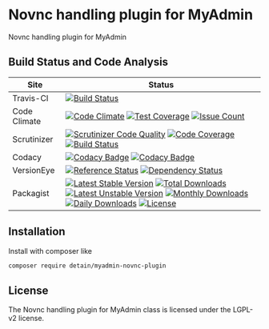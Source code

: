 # Novnc handling plugin for MyAdmin

Novnc handling plugin for MyAdmin

## Build Status and Code Analysis

Site          | Status
--------------|---------------------------
Travis-CI     | [![Build Status](https://travis-ci.org/detain/myadmin-novnc-plugin.svg?branch=master)](https://travis-ci.org/detain/myadmin-novnc-plugin)
Code Climate  | [![Code Climate](https://codeclimate.com/github/detain/myadmin-novnc-plugin/badges/gpa.svg)](https://codeclimate.com/github/detain/myadmin-novnc-plugin) [![Test Coverage](https://codeclimate.com/github/detain/myadmin-novnc-plugin/badges/coverage.svg)](https://codeclimate.com/github/detain/myadmin-novnc-plugin/coverage) [![Issue Count](https://codeclimate.com/github/detain/myadmin-novnc-plugin/badges/issue_count.svg)](https://codeclimate.com/github/detain/myadmin-novnc-plugin)
Scrutinizer   | [![Scrutinizer Code Quality](https://scrutinizer-ci.com/g/myadmin-plugins/myadmin-novnc-plugin/badges/quality-score.png?b=master)](https://scrutinizer-ci.com/g/myadmin-plugins/myadmin-novnc-plugin/?branch=master) [![Code Coverage](https://scrutinizer-ci.com/g/myadmin-plugins/myadmin-novnc-plugin/badges/coverage.png?b=master)](https://scrutinizer-ci.com/g/myadmin-plugins/myadmin-novnc-plugin/?branch=master) [![Build Status](https://scrutinizer-ci.com/g/myadmin-plugins/myadmin-novnc-plugin/badges/build.png?b=master)](https://scrutinizer-ci.com/g/myadmin-plugins/myadmin-novnc-plugin/build-status/master)
Codacy        | [![Codacy Badge](https://api.codacy.com/project/badge/Grade/226251fc068f4fd5b4b4ef9a40011d06)](https://www.codacy.com/app/detain/myadmin-novnc-plugin) [![Codacy Badge](https://api.codacy.com/project/badge/Coverage/25fa74eb74c947bf969602fcfe87e349)](https://www.codacy.com/app/detain/myadmin-novnc-plugin?utm_source=github.com&utm_medium=referral&utm_content=detain/myadmin-novnc-plugin&utm_campaign=Badge_Coverage)
VersionEye    | [![Reference Status](https://www.versioneye.com/php/detain:myadmin-novnc-plugin/reference_badge.svg?style=flat)](https://www.versioneye.com/php/detain:myadmin-novnc-plugin/references) [![Dependency Status](https://www.versioneye.com/user/projects/592f7318bafc5500414dfd2a/badge.svg?style=flat-square)](https://www.versioneye.com/user/projects/592f7318bafc5500414dfd2a)
Packagist     | [![Latest Stable Version](https://poser.pugx.org/detain/myadmin-novnc-plugin/version)](https://packagist.org/packages/detain/myadmin-novnc-plugin) [![Total Downloads](https://poser.pugx.org/detain/myadmin-novnc-plugin/downloads)](https://packagist.org/packages/detain/myadmin-novnc-plugin) [![Latest Unstable Version](https://poser.pugx.org/detain/myadmin-novnc-plugin/v/unstable)](//packagist.org/packages/detain/myadmin-novnc-plugin) [![Monthly Downloads](https://poser.pugx.org/detain/myadmin-novnc-plugin/d/monthly)](https://packagist.org/packages/detain/myadmin-novnc-plugin) [![Daily Downloads](https://poser.pugx.org/detain/myadmin-novnc-plugin/d/daily)](https://packagist.org/packages/detain/myadmin-novnc-plugin) [![License](https://poser.pugx.org/detain/myadmin-novnc-plugin/license)](https://packagist.org/packages/detain/myadmin-novnc-plugin)


## Installation

Install with composer like

```sh
composer require detain/myadmin-novnc-plugin
```

## License

The Novnc handling plugin for MyAdmin class is licensed under the LGPL-v2 license.

